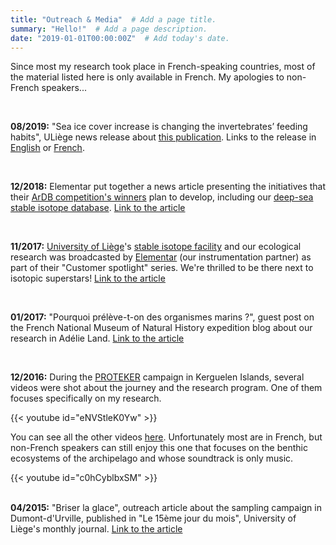 ```yaml
---
title: "Outreach & Media"  # Add a page title.
summary: "Hello!"  # Add a page description.
date: "2019-01-01T00:00:00Z"  # Add today's date.
---
```

<p>Since most my research took place in French-speaking countries, most of the material listed here is only available in French. My apologies to non-French speakers... </p>
<br>
<p><strong>08/2019:</strong> "Sea ice cover increase is changing the invertebrates’ feeding habits", ULiège news release about <a href="https://doi.org/10.1038/s41598-019-44605-5" target="_blank" rel="noopener">this publication</a>. Links to the release in <a href="https://www.sciences.uliege.be/cms/c_5170884/en/sea-ice-cover-increase-is-changing-the-invertebrates-feeding-habits" target="_blank" rel="noopener">English</a> or <a href="https://www.sciences.uliege.be/cms/c_5170884/fr/l-augmentation-de-la-glace-de-mer-modifie-les-habitudes-alimentaires-des-invertebres" target="_blank" rel="noopener">French</a>.</p>
<br>
<p><strong>12/2018:</strong> Elementar put together a news article presenting the initiatives that their <a href="https://loicnmichel.wordpress.com/2018/12/21/ardb-competition-winner/" target="_blank" rel="noopener">ArDB competition's winners</a> plan to develop, including our <a href="https://loicnmichel.wordpress.com/deepseabase/" target="_blank" rel="noopener">deep-sea stable isotope database</a>. <a href="https://www.analyticalresultsdb.com/news/win-elementar-ardb-cloud-licence-and-smartwatch-winners-announced" target="_blank" rel="noopener">Link to the article</a></p>
<br>
<p><strong>11/2017:</strong> <a href="https://www.uliege.be/cms/c_8699436/en/portail-uliege" target="_blank" rel="noopener">University of Liège</a>'s <a href="http://labos.ulg.ac.be/oceanologie/recherches/isotopes-stables/" target="_blank" rel="noopener">stable isotope facility</a> and our ecological research was broadcasted by <a href="https://www.elementar.de/en/products/stable-isotope-analysis.html" target="_blank" rel="noopener">Elementar</a> (our instrumentation partner) as part of their "Customer spotlight" series. We're thrilled to be there next to isotopic superstars! <a href="https://www.elementar.de/en/news-events/detail/article/customer-spotlight-laboratory-of-oceanology-university-of-liege.html" target="_blank" rel="noopener">Link to the article</a></p>
<br>
<p><strong>01/2017:</strong> "Pourquoi prélève-t-on des organismes marins ?", guest post on the French National Museum of Natural History expedition blog about our research in Adélie Land. <a href="http://expeditions-antarctiques.mnhn.fr/fr/carnet-bord/carnet-bord-scientifiques/pourquoi-recolte-t-organismes-marins" target="_blank" rel="noopener">Link to the article</a></p>
<br>
<p><strong>12/2016:</strong> During the <a href="http://www.proteker.net/?lang=en" target="_blank" rel="noopener">PROTEKER</a> campaign in Kerguelen Islands, several videos were shot about the journey and the research program. One of them focuses specifically on my research.</p>
{{< youtube id="eNVStleK0Yw" >}}<br>
<p>You can see all the other videos <a href="https://www.youtube.com/playlist?list=PLXPucz7oiNMFIttNjU7ov_Ed1FgvEMAzx" target="_blank" rel="noopener">here</a>. Unfortunately most are in French, but non-French speakers can still enjoy this one that focuses on the benthic ecosystems of the archipelago and whose soundtrack is only music.</p>
{{< youtube id="c0hCyblbxSM" >}}
<br><br>
<p><strong>04/2015:</strong> "Briser la glace", outreach article about the sampling campaign in Dumont-d'Urville, published in "Le 15ème jour du mois", University of Liège's monthly journal. <a href="http://le15ejour.ulg.ac.be/jcms/c_48540/fr/briser-la-glace" target="_blank" rel="noopener">Link to the article</a></p>
